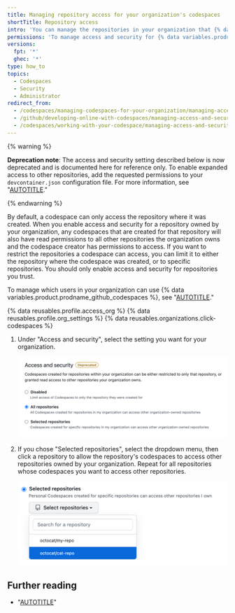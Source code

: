 ```yaml
---
title: Managing repository access for your organization's codespaces
shortTitle: Repository access
intro: 'You can manage the repositories in your organization that {% data variables.product.prodname_github_codespaces %} can access.'
permissions: 'To manage access and security for {% data variables.product.prodname_github_codespaces %} for an organization, you must be an organization owner.'
versions:
  fpt: '*'
  ghec: '*'
type: how_to
topics:
  - Codespaces
  - Security
  - Administrator
redirect_from:
  - /codespaces/managing-codespaces-for-your-organization/managing-access-and-security-for-your-organizations-codespaces
  - /github/developing-online-with-codespaces/managing-access-and-security-for-codespaces
  - /codespaces/working-with-your-codespace/managing-access-and-security-for-codespaces
---
```


{% warning %}

**Deprecation note**: The access and security setting described below is now deprecated and is documented here for reference only. To enable expanded access to other repositories, add the requested permissions to your `devcontainer.json` configuration file. For more information, see "[AUTOTITLE](/codespaces/managing-your-codespaces/managing-repository-access-for-your-codespaces)."

{% endwarning %}

By default, a codespace can only access the repository where it was created. When you enable access and security for a repository owned by your organization, any codespaces that are created for that repository will also have read permissions to all other repositories the organization owns and the codespace creator has permissions to access. If you want to restrict the repositories a codespace can access, you can limit it to either the repository where the codespace was created, or to specific repositories. You should only enable access and security for repositories you trust.

To manage which users in your organization can use {% data variables.product.prodname_github_codespaces %}, see "[AUTOTITLE](/codespaces/managing-codespaces-for-your-organization/enabling-github-codespaces-for-your-organization#enable-codespaces-for-users-in-your-organization)."

{% data reusables.profile.access_org %}
{% data reusables.profile.org_settings %}
{% data reusables.organizations.click-codespaces %}
1. Under "Access and security", select the setting you want for your organization.

   ![Screenshot fo the "Access and security" section, showing three options: "Disabled," "All repositories," and "Selected repositories."](/assets/images/help/codespaces/codespaces-org-access-and-security-radio-buttons.png)

1. If you chose "Selected repositories", select the dropdown menu, then click a repository to allow the repository's codespaces to access other repositories owned by your organization. Repeat for all repositories whose codespaces you want to access other repositories.

   ![Screenshot of the "Selected repositories" drop-down menu. Two repositories are listed in the drop-down menu.](/assets/images/help/codespaces/codespaces-access-and-security-repository-drop-down.png)

## Further reading

- "[AUTOTITLE](/codespaces/managing-your-codespaces/managing-repository-access-for-your-codespaces)"
